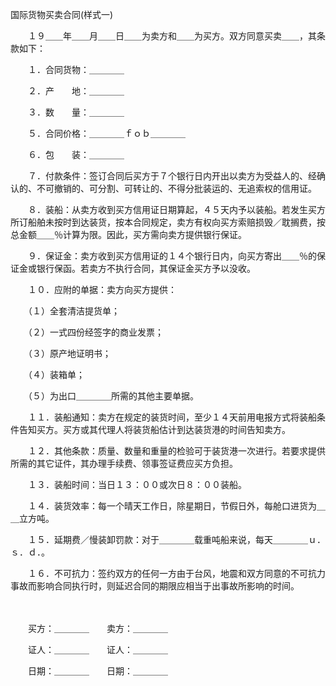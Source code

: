 



国际货物买卖合同(样式一)



 

　　１９＿＿年＿＿月＿＿日＿＿为卖方和＿＿为买方。双方同意买卖＿＿，其条款如下：

　　１．合同货物：＿＿＿＿

　　２．产　　地：＿＿＿＿

　　３．数　　量：＿＿＿＿

　　５．合同价格：＿＿＿＿ｆｏｂ＿＿＿＿

　　６．包　　装：＿＿＿＿

　　７．付款条件：签订合同后买方于７个银行日内开出以卖方为受益人的、经确认的、不可撤销的、可分割、可转让的、不得分批装运的、无追索权的信用证。

　　８．装船：从卖方收到买方信用证日期算起，４５天内予以装船。若发生买方所订船舶未按时到达装货，按本合同规定，卖方有权向买方索赔损毁／耽搁费，按总金额＿＿％计算为限。因此，买方需向卖方提供银行保证。

　　９．保证金：卖方收到买方信用证的１４个银行日内，向买方寄出＿＿％的保证金或银行保函。若卖方不执行合同，其保证金买方予以没收。

　　１０．应附的单据：卖方向买方提供：

　　（１）全套清洁提货单；

　　（２）一式四份经签字的商业发票；

　　（３）原产地证明书；

　　（４）装箱单；

　　（５）为出口＿＿＿＿所需的其他主要单据。

　　１１．装船通知：卖方在规定的装货时间，至少１４天前用电报方式将装船条件告知买方。买方或其代理人将装货船估计到达装货港的时间告知卖方。

　　１２．其他条款：质量、数量和重量的检验可于装货港一次进行。若要求提供所需的其它证件，其办理手续费、领事签证费应买方负担。

　　１３．装船时间：当日１３：００或次日８：００装船。

　　１４．装货效率：每一个晴天工作日，除星期日，节假日外，每舱口进货为＿＿立方吨。

　　１５．延期费／慢装卸罚款：对于＿＿＿＿载重吨船来说，每天＿＿＿＿ｕ．ｓ．ｄ．。

　　１６．不可抗力：签约双方的任何一方由于台风，地震和双方同意的不可抗力事故而影响合同执行时，则延迟合同的期限应相当于出事故所影响的时间。

　　

　　买方：＿＿＿＿　　卖方：＿＿＿＿

　　证人：＿＿＿＿　　证人：＿＿＿＿

　　日期：＿＿＿＿　　日期：＿＿＿＿